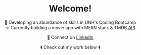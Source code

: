 <div align="center">

# Welcome!

🧰 Developing an abundance of skills in UNH's Coding Bootcamp  
⚛️ Currently building a movie app with MERN stack & TMDB [API](https://www.themoviedb.org/documentation/api)

🔗 Connect on [LinkedIn](https://www.linkedin.com/in/joeldore/)  

⬇️ Check out my work below ⬇️

</div>

<!--
# Ideas:
- 🔭 Currently working on...
- 👯 Looking to collaborate on...
- 🤔 Looking for help with...
- 💬 Ask me about...
- 📫 How to reach me: 
- ⚡ Fun fact: 
-->
